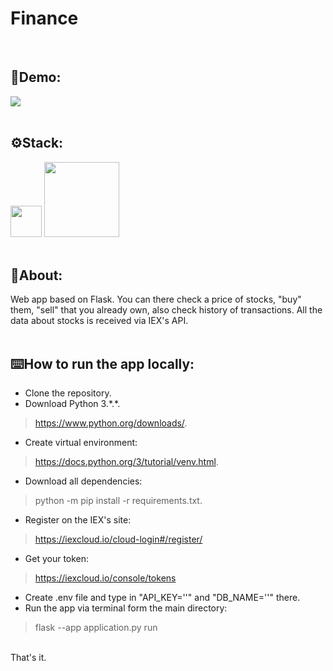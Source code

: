 # Finance
</br>

## 🎥Demo:
![](https://j.gifs.com/LZzZVD.gif)
</br>
</br>

## ⚙️Stack:
<img src="https://user-images.githubusercontent.com/113989577/195915225-f7a51108-c25f-4e79-9b4e-77e90f3e6499.png" width="50"> <img src="https://upload.wikimedia.org/wikipedia/commons/thumb/3/3c/Flask_logo.svg/1280px-Flask_logo.svg.png" width="120">
<br>
</br>

## 📄About:
Web app based on Flask. You can there check a price of stocks, "buy" them, "sell" that you already own, also check history of transactions. All the data about stocks is received via IEX's API.
</br>
</br>

## ⌨️How to run the app locally:
* Clone the repository.
* Download Python 3.\*.\*.
> https://www.python.org/downloads/.
* Create virtual environment:
> https://docs.python.org/3/tutorial/venv.html.
* Download all dependencies:
> python -m pip install -r requirements.txt.
* Register on the IEX's site:
> https://iexcloud.io/cloud-login#/register/
* Get your token:
> https://iexcloud.io/console/tokens
* Create .env file and type in "API_KEY='<your token>'" and "DB_NAME='<name of database>'" there. 
* Run the app via terminal form the main directory:
> flask --app application.py run
</br>
That's it.
